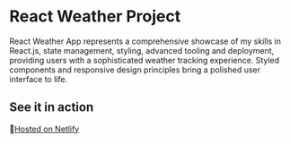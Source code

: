 # React Weather Project

React Weather App represents a comprehensive showcase of my skills in React.js, state management, styling, advanced tooling and deployment, providing users with a sophisticated weather tracking experience. Styled components and responsive design principles bring a polished user interface to life.

## See it in action
🔗[Hosted on Netlify](https://project-react-weather-application.netlify.app/)
